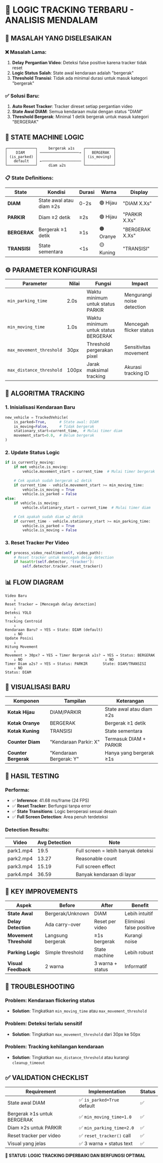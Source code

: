 # 🔄 LOGIC TRACKING TERBARU - ANALISIS MENDALAM

## 🎯 MASALAH YANG DISELESAIKAN

### ❌ **Masalah Lama:**
1. **Delay Pergantian Video**: Deteksi false positive karena tracker tidak reset
2. **Logic Status Salah**: State awal kendaraan adalah "bergerak"
3. **Threshold Transisi**: Tidak ada minimal durasi untuk masuk kategori "bergerak"

### ✅ **Solusi Baru:**
1. **Auto Reset Tracker**: Tracker direset setiap pergantian video
2. **State Awal DIAM**: Semua kendaraan mulai dengan status "DIAM"
3. **Threshold Bergerak**: Minimal 1 detik bergerak untuk masuk kategori "BERGERAK"

## 🔄 STATE MACHINE LOGIC

```
┌─────────────┐     bergerak ≥1s    ┌─────────────┐
│    DIAM     │ ──────────────────→ │   BERGERAK  │
│ (is_parked) │                     │ (is_moving) │
│   default   │ ←────────────────── │             │
└─────────────┘     diam ≥2s        └─────────────┘
```

### 📋 **State Definitions:**

| State | Kondisi | Durasi | Warna | Display |
|-------|---------|--------|-------|---------|
| **DIAM** | State awal atau diam ≥2s | 0-2s | 🟢 Hijau | "DIAM X.Xs" |
| **PARKIR** | Diam ≥2 detik | ≥2s | 🟢 Hijau | "PARKIR X.Xs" |
| **BERGERAK** | Bergerak ≥1 detik | ≥1s | 🟠 Oranye | "BERGERAK X.Xs" |
| **TRANSISI** | State sementara | <1s | 🟡 Kuning | "TRANSISI" |

## ⚙️ PARAMETER KONFIGURASI

| Parameter | Nilai | Fungsi | Impact |
|-----------|-------|--------|--------|
| `min_parking_time` | 2.0s | Waktu minimum untuk status PARKIR | Mengurangi noise detection |
| `min_moving_time` | 1.0s | Waktu minimum untuk status BERGERAK | Mencegah flicker status |
| `max_movement_threshold` | 30px | Threshold pergerakan pixel | Sensitivitas movement |
| `max_distance_threshold` | 100px | Jarak maksimal tracking | Akurasi tracking ID |

## 🧠 ALGORITMA TRACKING

### 1. **Inisialisasi Kendaraan Baru**
```python
new_vehicle = TrackedVehicle(
    is_parked=True,      # State awal: DIAM
    is_moving=False,     # Tidak bergerak
    stationary_start=current_time,  # Mulai timer diam
    movement_start=0.0,  # Belum bergerak
)
```

### 2. **Update Status Logic**
```python
if is_currently_moving:
    if not vehicle.is_moving:
        vehicle.movement_start = current_time  # Mulai timer bergerak
    
    # Cek apakah sudah bergerak ≥1 detik
    if current_time - vehicle.movement_start >= min_moving_time:
        vehicle.is_moving = True
        vehicle.is_parked = False
else:
    if vehicle.is_moving:
        vehicle.stationary_start = current_time  # Mulai timer diam
    
    # Cek apakah sudah diam ≥2 detik
    if current_time - vehicle.stationary_start >= min_parking_time:
        vehicle.is_parked = True
        vehicle.is_moving = False
```

### 3. **Reset Tracker Per Video**
```python
def process_video_realtime(self, video_path):
    # Reset tracker untuk mencegah delay detection
    if hasattr(self.detector, 'tracker'):
        self.detector.tracker.reset_tracker()
```

## 📊 FLOW DIAGRAM

```
Video Baru
    ↓
Reset Tracker ← [Mencegah delay detection]
    ↓
Deteksi YOLO
    ↓
Tracking Centroid
    ↓
Kendaraan Baru? → YES → State: DIAM (default)
    ↓ NO
Update Posisi
    ↓
Hitung Movement
    ↓
Movement > 30px? → YES → Timer Bergerak ≥1s? → YES → Status: BERGERAK
    ↓ NO                                      ↓ NO
Timer Diam ≥2s? → YES → Status: PARKIR       State: DIAM/TRANSISI
    ↓ NO
Status: DIAM
```

## 🎨 VISUALISASI BARU

| Komponen | Tampilan | Keterangan |
|----------|----------|------------|
| **Kotak Hijau** | DIAM/PARKIR | State awal atau diam ≥2s |
| **Kotak Oranye** | BERGERAK | Bergerak ≥1 detik |
| **Kotak Kuning** | TRANSISI | State sementara |
| **Counter Diam** | "Kendaraan Parkir: X" | Termasuk DIAM + PARKIR |
| **Counter Bergerak** | "Kendaraan Bergerak: Y" | Hanya yang bergerak ≥1s |

## 🧪 HASIL TESTING

### **Performa:**
- ✅ **Inference**: 41.68 ms/frame (24 FPS)
- ✅ **Reset Tracker**: Berfungsi tanpa error
- ✅ **State Transitions**: Logic beroperasi sesuai desain
- ✅ **Full Screen Detection**: Area penuh terdeteksi

### **Detection Results:**
| Video | Avg Detection | Note |
|-------|---------------|------|
| park1.mp4 | 19.5 | Full screen = lebih banyak deteksi |
| park2.mp4 | 13.27 | Reasonable count |
| park3.mp4 | 15.19 | Full screen effect |
| park4.mp4 | 36.59 | Banyak kendaraan di layar |

## 🎯 KEY IMPROVEMENTS

| Aspek | Before | After | Benefit |
|-------|--------|-------|---------|
| **State Awal** | Bergerak/Unknown | DIAM | Lebih intuitif |
| **Delay Detection** | Ada carry-over | Reset per video | Eliminasi false positive |
| **Movement Threshold** | Langsung bergerak | ≥1s bergerak | Kurangi noise |
| **Parking Logic** | Simple threshold | State machine | Lebih robust |
| **Visual Feedback** | 2 warna | 3 warna + status | Informatif |

## 🔧 TROUBLESHOOTING

### **Problem: Kendaraan flickering status**
- **Solution**: Tingkatkan `min_moving_time` atau `max_movement_threshold`

### **Problem: Deteksi terlalu sensitif**
- **Solution**: Tingkatkan `max_movement_threshold` dari 30px ke 50px

### **Problem: Tracking kehilangan kendaraan**
- **Solution**: Tingkatkan `max_distance_threshold` atau kurangi `cleanup_timeout`

## ✅ VALIDATION CHECKLIST

| Requirement | Implementation | Status |
|-------------|----------------|--------|
| State awal DIAM | ✅ `is_parked=True` default | ✅ |
| Bergerak ≥1s untuk BERGERAK | ✅ `min_moving_time=1.0` | ✅ |
| Diam ≥2s untuk PARKIR | ✅ `min_parking_time=2.0` | ✅ |
| Reset tracker per video | ✅ `reset_tracker()` call | ✅ |
| Visual yang jelas | ✅ 3 warna + status text | ✅ |

**🎯 STATUS: LOGIC TRACKING DIPERBAIKI DAN BERFUNGSI OPTIMAL**
